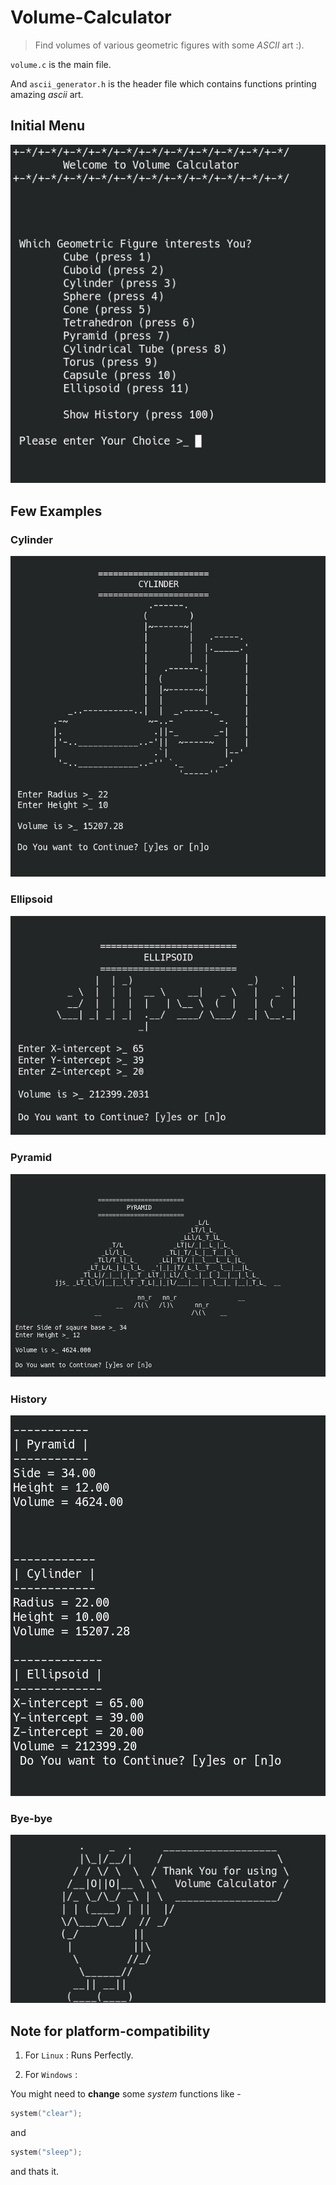 # Volume-Calculator
> Find volumes of various geometric figures with some *ASCII* art :).

`volume.c` is the main file.


And `ascii_generator.h` is the header file which contains functions printing amazing *ascii* art.


## Initial Menu
![The Initial Menu](images/menu.jpg "The Initial Menu")

## Few Examples

### Cylinder
![cylinder](images/cylinder.jpg "Cylinder")

### Ellipsoid
![Ellipsoid](images/ellipsoid.jpg "Ellipsoid")

### Pyramid
![Pyramid](images/pyramid.jpg "Pyramid")

### History
![history](images/history.jpg "History")

### Bye-bye
![bye-bye](images/bye-bye.jpg "Bye-bye")


## Note for platform-compatibility
1. For `Linux` :
  Runs Perfectly.
  
  
2. For `Windows` :


  You might need to **change** some *system* functions like -
  ```C
  system("clear");
  ```
  and
  ```C
  system("sleep");
  ```
  and thats it.

